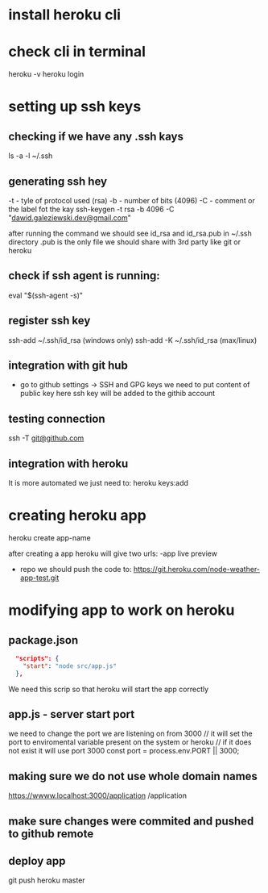 # install heroku cli

# check cli in terminal

heroku -v
heroku login

# setting up ssh keys

## checking if we have any .ssh kays

ls -a -l ~/.ssh

## generating ssh hey

-t - tyle of protocol used (rsa)
-b - number of bits (4096)
-C - comment or the label fot the kay
ssh-keygen -t rsa -b 4096 -C "dawid.galeziewski.dev@gmail.com"

after running the command we should see id_rsa and id_rsa.pub in ~/.ssh directory
.pub is the only file we should share with 3rd party like git or heroku

## check if ssh agent is running:

eval "\$(ssh-agent -s)"

## register ssh key

ssh-add ~/.ssh/id_rsa (windows only)
ssh-add -K ~/.ssh/id_rsa (max/linux)

## integration with git hub

- go to github settings -> SSH and GPG keys
  we need to put content of public key here
  ssh key will be added to the githib account

## testing connection

ssh -T git@github.com

## integration with heroku

It is more automated we just need to:
heroku keys:add

# creating heroku app

heroku create app-name

after creating a app heroku will give two urls:
-app live preview

- repo we should push the code to:
  https://git.heroku.com/node-weather-app-test.git

# modifying app to work on heroku

## package.json

```json
  "scripts": {
    "start": "node src/app.js"
  },
```

We need this scrip so that heroku will start the app correctly

## app.js - server start port

we need to change the port we are listening on from 3000
// it will set the port to enviromental variable present on the system or heroku
// if it does not exist it will use port 3000
const port = process.env.PORT || 3000;

## making sure we do not use whole domain names

https://wwww.localhost:3000/application
/application

## make sure changes were commited and pushed to github remote

## deploy app

git push heroku master
